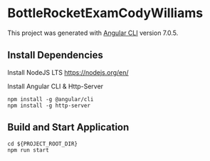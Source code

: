 # BottleRocketExamCodyWilliams

This project was generated with [Angular CLI](https://github.com/angular/angular-cli) version 7.0.5.

## Install Dependencies

Install NodeJS LTS https://nodejs.org/en/

Install Angular CLI & Http-Server

```
npm install -g @angular/cli
npm install -g http-server
```

## Build and Start Application

```
cd ${PROJECT_ROOT_DIR}
npm run start
```
